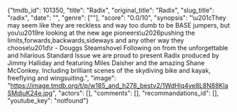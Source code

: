 {"tmdb_id": 101350, "title": "Radix", "original_title": "Radix", "slug_title": "radix", "date": "", "genre": [""], "score": "0.0/10", "synopsis": "\u201cThey may seem like they are reckless and way too dumb to be BASE jumpers, but you\u2019re looking at the new age pioneers\u2026pushing the limits,forwards,backwards,sideways and any other way they choose\u201d\r - Douggs Steamshovel  Following on from the unforgettable and hilarious Standard Issue we are proud to present Radix produced by Jimmy Halliday and featuring Miles Daisher and the amazing Shane McConkey. Including brilliant scenes of the skydiving bike and kayak, freeflying and wingsuiting.", "image": "https://image.tmdb.org/t/p/w185_and_h278_bestv2/1WdHlq4ve8L8N88KlaSMdjuK24e.jpg", "actors": [], "comments": [], "recommandations_id": [], "youtube_key": "notfound"}